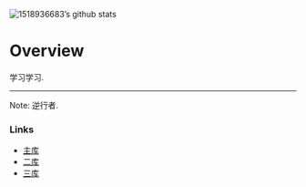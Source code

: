 
![1518936683’s github stats](https://github-readme-stats.vercel.app/api?username=1518936683&show_icons=true&theme=vue)


# Overview

学习学习.

***

Note: 逆行者. 

### Links

- [主库](https://github.com/wangdelu2020)
- [二库](https://github.com/iosrule-hub)
- [三库](https://github.com/1518936683)
